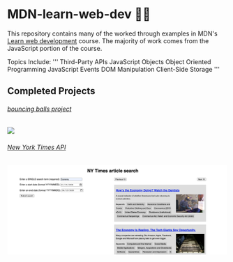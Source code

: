 # MDN-learn-web-dev 👨‍💻
This repository contains many of the worked through examples in MDN's [Learn web development](https://developer.mozilla.org/en-US/docs/Learn) course. The majority of work comes from the JavaScript portion of the course. 

Topics Include: 
'''
Third-Party APIs
JavaScript Objects
Object Oriented Programming
JavaScript Events
DOM Manipulation
Client-Side Storage
'''

## Completed Projects

###### [bouncing balls project](https://github.com/daniel-covelli/MDN-learn-web-dev/tree/master/js-objects/bounding-balls)
<img src="https://i.gyazo.com/9ee25c3d8ef0040ab72341b80d477c07.gif" width="900"/>

###### [New York Times API](https://github.com/daniel-covelli/MDN-learn-web-dev/tree/master/APIs/third-party)
<img src="resources/nytimes-api.png" width="900"/>
